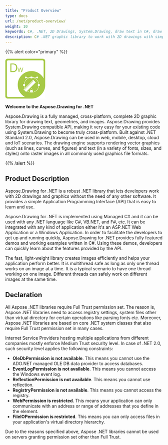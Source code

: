 ```yaml
---
title: "Product Overview"
type: docs
url: /net/product-overview/
weight: 10
keywords: C#, .NET, 2D Drawings, System.Drawing, draw text in C#, draw geometries in C#, draw images in C#
description: C# .NET graphic library to work with 2D drawings with simple API and it is System.Drawing compatible.
---
```


{{% alert color="primary" %}} 

![Aspose.Drawing logo](product-overview_1)

**Welcome to the Aspose.Drawing for .NET**

Aspose.Drawing is a fully managed, cross-platform, complete 2D graphic library for drawing text, geometries, and images. Aspose.Drawing provides System.Drawing compatible API, making it very easy for your existing code using System.Drawing to become truly cross-platform. Built against .NET Standard 2.0, Aspose.Drawing can be used in web, mobile, desktop, cloud and IoT scenarios. The drawing engine supports rendering vector graphics (such as lines, curves, and figures) and text (in a variety of fonts, sizes, and styles) onto raster images in all commonly used graphics file formats.

{{% /alert %}} 
## **Product Description**
Aspose.Drawing for .NET is a robust .NET library that lets developers work with 2D drawings and graphics without the need of any other software. It provides a simple Application Programming Interface (API) that is easy to learn and use.

Aspose.Drawing for .NET is implemented using Managed C# and it can be used with any .NET language like C#, VB.NET, and F#, etc. It can be integrated with any kind of application either it's an ASP.NET Web Application or a Windows Application. In order to facilitate the developers to get up and running quickly, Aspose.Drawing for .NET provides fully featured demos and working examples written in C#. Using these demos, developers can quickly learn about the features provided by the API.

The fast, light-weight library creates images efficiently and helps your application perform better. It is multithread safe as long as only one thread works on an image at a time. It is a typical scenario to have one thread working on one image. Different threads can safely work on different images at the same time.
## **Declaration**
All Aspose .NET libraries require Full Trust permission set. The reason is, Aspose .NET libraries need to access registry settings, system files other than virtual directory for certain operations like parsing fonts etc. Moreover, Aspose .NET libraries are based on core .NET system classes that also require Full Trust permission set in many cases.

Internet Service Providers hosting multiple applications from different companies mostly enforce Medium Trust security level. In case of .NET 2.0, such security level applies the following constraints:

- **OleDbPermission is not available**. This means you cannot use the ADO.NET managed OLE DB data provider to access databases.
- **EventLogPermission is not available**. This means you cannot access the Windows event log.
- **ReflectionPermission is not available**. This means you cannot use reflection.
- **RegistryPermission is not available**. This means you cannot access the registry.
- **WebPermission is restricted**. This means your application can only communicate with an address or range of addresses that you define in the <trust> element.
- **FileIOPermission is restricted**. This means you can only access files in your application's virtual directory hierarchy.

Due to the reasons specified above, Aspose .NET libraries cannot be used on servers granting permission set other than Full Trust.
